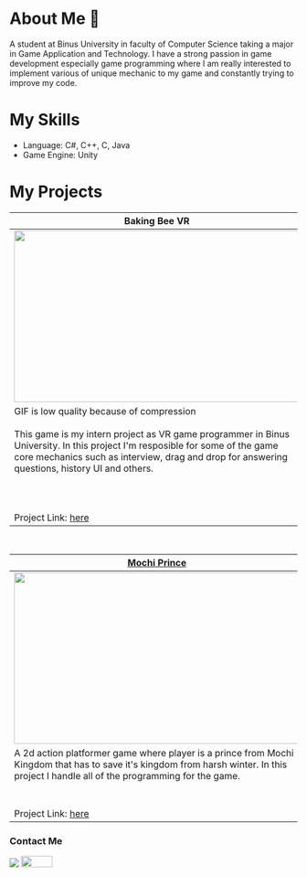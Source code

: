 # About Me 👋

<!--
**makuroo/makuroo** is a ✨ _special_ ✨ repository because its `README.md` (this file) appears on your GitHub profile.

Here are some ideas to get you started:

- 🔭 I’m currently working on ...
- 🌱 I’m currently learning ...
- 👯 I’m looking to collaborate on ...
- 🤔 I’m looking for help with ...
- 💬 Ask me about ...
- 📫 How to reach me: ...
- 😄 Pronouns: ...
- ⚡ Fun fact: ...
-->
A student at Binus University in faculty of Computer Science taking a major in Game Application and Technology. I have a strong passion in game development especially game programming where I am really interested to implement various of unique mechanic to my game and constantly trying to improve my code.

# My Skills
- Language: C#, C++, C, Java
- Game Engine: Unity 

# My Projects
<table width="100%">
  <thead>
    <tr>
      <th width="50%">Baking Bee VR</th>
      <th width="50%"><a href=https://jagoann3on.itch.io/lung-defender-the-tuberculosis-battle>Lung Defender: The Tuberculosis Battle</a></th>
    </tr>
  </thead>
  <tbody>
    <tr>
      <td>
         <img src="https://github.com/makuroo/makuroo/assets/92146487/1ed8478c-2a5d-48d6-ab71-5de58e387c9d" style="width:500px;height:300px;">
     </td>
      <td>
        <a href="https://youtu.be/5paMGXJvzhw?si=nCyzLbsMaGooaExq">
              <img src="https://img.youtube.com/vi/5paMGXJvzhw/maxresdefault.jpg" alt="Lung Defender: The Tuberculosis Battle Trailer" width="750px" height="300px">
        </a>
      </td>
    </tr>
    <tr>
      <td valign="text-top">
        GIF is low quality because of compression
        <br></br>
          This game is my intern project as VR game programmer in Binus University. In this project I'm resposible for some of the game core mechanics such as interview, drag and drop for answering questions, history UI and others.
      </td>
      <td valign="text-top"">
        A hack n' slash X tower-defense game, themed around human immune system. For this project, I mainly worked on the tower defense part and save system. 
        <br></br>
        I make use of OOP concept to develop the characters in tower defense part where each of the character possess their own special skill and Unity's playerprefs for the save and load system.
        <br></br>
        2nd Place in 4C National Competition
        <br><br>
        Click image to watch trailer in Youtube 
      </td>
    </tr>
    <tr>
        <td>
            Project Link: <a href="https://github.com/makuroo/Design-Thinking-VR-Simulation"> here </a>
        </td>
        <td>
            Project Link: <a href="https://github.com/HertonJP/Lung-Defender-The-Cell-Strikes-Back"> here </a>
        </td>
    </tr>
  </tbody>
</table>

<br>

<table width="100%">
  <thead>
    <tr>
      <th width="50%"><a href=https://bgdc.itch.io/mochi-prince>Mochi Prince</a></th>
      <th width="50%">Penasaran (WIP)</th>
    </tr>
  </thead>
  <tbody>
    <tr>
      <td><img src="https://github.com/makuroo/makuroo/assets/92146487/1b34e6cc-6574-4dcd-83b4-3ba31bf0dae6" style="width:500px;height:300px;"></td>
      <td><img src="https://github.com/makuroo/makuroo/assets/92146487/5c322ad7-631e-4340-a97d-c83195aa9046"  style="width:500px;height:300px;"></td>
    </tr>
    <tr>
      <td valign="text-top">A 2d action platformer game where player is a prince from Mochi Kingdom that has to save it's kingdom from harsh winter. In this project I handle all of the programming for the game.</td>
      <td valign="text-top">Penasaran is horror theme game where it combines multiple traditional Indonesian games into one, such as petak umpet, ketapel, and bambu gila. In this project, I'm responsible for petak umpet gameplay and AI using A* API. I'm also taking care of the UI for the game.<br></td>
    </tr>
    <tr>
      <td>Project Link: <a href="https://github.com/makuroo/Mochi">here</td>
      <td>Project Link: <a href="https://github.com/makuroo/LombaGameTradisional">here</td>
    </tr>
  </tbody>
</table>
  


### Contact Me
[![](https://img.shields.io/badge/-linkedin-0073B1?style=flat-square)](https://www.linkedin.com/in/richard-richard-39a949241/)
<a href="mailto:richardhuang1705@gmail.com">
  <img src="https://img.shields.io/badge/Gmail-D14836?style=for-the-badge&logo=gmail&logoColor=white" width="55" height="20">
</a>

  
